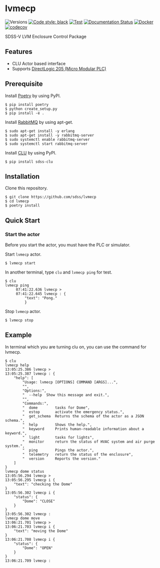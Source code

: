 # lvmecp

![Versions](https://img.shields.io/badge/python-3.11+-blue)
[![Code style: black](https://img.shields.io/badge/code%20style-black-000000.svg)](https://github.com/psf/black)
[![Test](https://github.com/sdss/lvmecp/actions/workflows/test.yml/badge.svg)](https://github.com/sdss/lvmecp/actions/workflows/test.yml)
[![Documentation Status](https://readthedocs.org/projects/lvmecp/badge/?version=latest)](https://lvmecp.readthedocs.io/en/latest/?badge=latest)
[![Docker](https://github.com/sdss/lvmecp/actions/workflows/docker.yml/badge.svg)](https://github.com/sdss/lvmecp/actions/workflows/docker.yml)
[![codecov](https://codecov.io/gh/sdss/lvmecp/graph/badge.svg?token=3PJVgsyj1l)](https://codecov.io/gh/sdss/lvmecp)

SDSS-V LVM Enclosure Control Package

## Features

- CLU Actor based interface
- Supports [DirectLogic 205 (Micro Modular PLC)](https://www.automationdirect.com/adc/overview/catalog/programmable_controllers/directlogic_series_plcs_(micro_to_small,_brick_-a-_modular)/directlogic_205_(micro_modular_plc))

## Prerequisite

Install [Poetry](https://python-poetry.org/) by using PyPI.

```
$ pip install poetry
$ python create_setup.py
$ pip install -e .
```

Install [RabbitMQ](https://www.rabbitmq.com/) by using apt-get.

```
$ sudo apt-get install -y erlang
$ sudo apt-get install -y rabbitmq-server
$ sudo systemctl enable rabbitmq-server
$ sudo systemctl start rabbitmq-server
```

Install [CLU](https://clu.readthedocs.io/en/latest/) by using PyPI.
```
$ pip install sdss-clu
```

## Installation


Clone this repository.
```
$ git clone https://github.com/sdss/lvmecp
$ cd lvmecp
$ poetry install
```

## Quick Start

### Start the actor

Before you start the actor, you must have the PLC or simulator.

Start `lvmecp` actor.
```
$ lvmecp start
```

In another terminal, type `clu` and `lvmecp ping` for test.
```
$ clu
lvmecp ping
     07:41:22.636 lvmecp >
     07:41:22.645 lvmecp : {
         "text": "Pong."
         }
```

Stop `lvmecp` actor.
```
$ lvmecp stop
```

## Example

In terminal which you are turning clu on, you can use the command for lvmecp.

```
$ clu
lvmecp help
13:05:25.386 lvmecp >
13:05:25.387 lvmecp : {
    "help": [
        "Usage: lvmecp [OPTIONS] COMMAND [ARGS]...",
        "",
        "Options:",
        "  --help  Show this message and exit.",
        "",
        "Commands:",
        "  dome        tasks for Dome",
        "  estop       activate the emergency status.",
        "  get_schema  Returns the schema of the actor as a JSON schema.",
        "  help        Shows the help.",
        "  keyword     Prints human-readable information about a keyword.",
        "  light       tasks for lights",
        "  monitor     return the status of HVAC system and air purge system.",
        "  ping        Pings the actor.",
        "  telemetry   return the status of the enclosure",
        "  version     Reports the version."
    ]
}
lvmecp dome status
13:05:56.294 lvmecp >
13:05:56.295 lvmecp i {
    "text": "checking the Dome"
}
13:05:56.302 lvmecp i {
    "status": {
        "Dome": "CLOSE"
    }
}
13:05:56.302 lvmecp :
lvmecp dome move
13:06:21.701 lvmecp >
13:06:21.703 lvmecp i {
    "text": "moving the Dome"
}
13:06:21.708 lvmecp i {
    "status": {
        "Dome": "OPEN"
    }
}
13:06:21.709 lvmecp :
```
